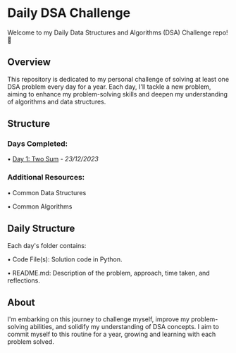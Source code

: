 # Daily DSA Challenge
Welcome to my Daily Data Structures and Algorithms (DSA) Challenge repo! 🚀

## Overview
This repository is dedicated to my personal challenge of solving at least one DSA problem every day for a year. Each day, I'll tackle a new problem, aiming to enhance my problem-solving skills and deepen my understanding of algorithms and data structures.

## Structure
### Days Completed:
• [Day 1: Two Sum](./day1/) - *23/12/2023*


### Additional Resources:
• Common Data Structures

• Common Algorithms

## Daily Structure
Each day's folder contains:

• Code File(s): Solution code in Python.

• README.md: Description of the problem, approach, time taken, and reflections.

## About
I'm embarking on this journey to challenge myself, improve my problem-solving abilities, and solidify my understanding of DSA concepts. I aim to commit myself to this routine for a year, growing and learning with each problem solved.


